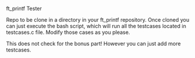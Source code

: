 ft_printf Tester

Repo to be clone in a directory in your ft_printf repository.
Once cloned you can just execute the bash script, which will run all the testcases located in testcases.c file. Modify those cases as you please.

This does not check for the bonus part! However you can just add more testcases.
